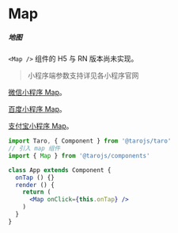 # Map

##### 地图

`<Map />` 组件的 H5 与 RN 版本尚未实现。

> 小程序端参数支持详见各小程序官网

[微信小程序 Map](https://developers.weixin.qq.com/miniprogram/dev/component/map.html)。

[百度小程序 Map](https://smartprogram.baidu.com/docs/develop/component/map/#map)。

[支付宝小程序 Map](https://docs.alipay.com/mini/component/map)。

```jsx
import Taro, { Component } from '@tarojs/taro'
// 引入 map 组件
import { Map } from '@tarojs/components'

class App extends Component {
  onTap () {}
  render () {
    return (
      <Map onClick={this.onTap} />
    )
  }
}
```